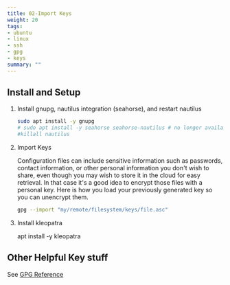 ```yaml
---
title: 02-Import Keys
weight: 20
tags:
- ubuntu
- linux
- ssh
- gpg
- keys
summary: ""
---
```


## Install and Setup

1. Install gnupg, nautilus integration (seahorse), and restart nautilus

    ```bash
    sudo apt install -y gnupg
    # sudo apt install -y seahorse seahorse-nautilus # no longer available for gnome file manager/nautilus
    #killall nautilus
    ```


1. Import Keys

    Configuration files can include sensitive information such as passwords, contact information, or other personal information you don't wish to share, even though you may wish to store it in the cloud for easy retrieval.  In that case it's a good idea to encrypt those files with a personal key.  Here is how you load your previously generated key so you can unencrypt them.

    ```bash
    gpg --import "my/remote/filesystem/keys/file.asc"
    ```

1. Install kleopatra

    apt install -y kleopatra

## Other Helpful Key stuff

See [GPG Reference](/notebook/gpg-reference)